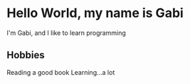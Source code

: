 # Hello World, my name is Gabi
I'm Gabi, and I like to learn programming
## Hobbies
Reading a good book
Learning...a lot